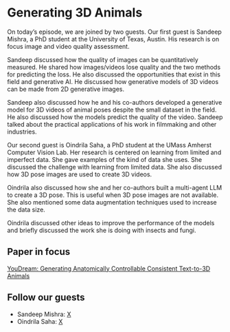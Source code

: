 # Generating 3D Animals

On today’s episode, we are joined by two guests. Our first guest is Sandeep Mishra, a PhD student at the University of Texas, Austin. His research is on focus image and video quality assessment. 

Sandeep discussed how the quality of images can be quantitatively measured. He shared how images/videos lose quality and the two methods for predicting the loss. He also discussed the opportunities that exist in this field and generative AI. He discussed how generative models of 3D videos can be made from 2D generative images. 

Sandeep also discussed how he and his co-authors developed a generative model for 3D videos of animal poses despite the small dataset in the field. He also discussed how the models predict the quality of the video. Sandeep talked about the practical applications of his work in filmmaking and other industries.

Our second guest is Oindrila Saha, a PhD student at the UMass Amherst Computer Vision Lab. Her research is centered on learning from limited and imperfect data. She gave examples of the kind of data she uses. She discussed the challenge with learning from limited data. She also discussed how 3D pose images are used to create 3D videos. 

Oindrila also discussed how she and her co-authors built a multi-agent LLM to create a 3D pose. This is useful when 3D pose images are not available. She also mentioned some data augmentation techniques used to increase the data size. 

Oindrila discussed other ideas to improve the performance of the models and briefly discussed the work she is doing with insects and fungi.


## Paper in focus

[YouDream: Generating Anatomically Controllable Consistent Text-to-3D Animals](https://huggingface.co/papers/2406.16273)


## Follow our guests



* Sandeep Mishra: [X](https://x.com/Sandy_uta)
* Oindrila Saha: [X](https://x.com/oindy_saha?lang=en) 
